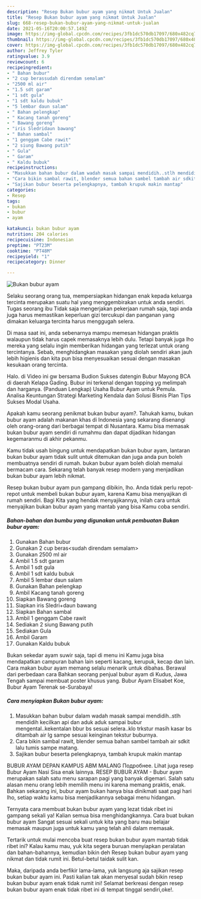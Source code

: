 ```yaml
---
description: "Resep Bukan bubur ayam yang nikmat Untuk Jualan"
title: "Resep Bukan bubur ayam yang nikmat Untuk Jualan"
slug: 668-resep-bukan-bubur-ayam-yang-nikmat-untuk-jualan
date: 2021-05-16T20:00:57.149Z
image: https://img-global.cpcdn.com/recipes/3fb1dc570db17097/680x482cq70/bukan-bubur-ayam-foto-resep-utama.jpg
thumbnail: https://img-global.cpcdn.com/recipes/3fb1dc570db17097/680x482cq70/bukan-bubur-ayam-foto-resep-utama.jpg
cover: https://img-global.cpcdn.com/recipes/3fb1dc570db17097/680x482cq70/bukan-bubur-ayam-foto-resep-utama.jpg
author: Jeffrey Tyler
ratingvalue: 3.9
reviewcount: 6
recipeingredient:
- " Bahan bubur"
- "2 cup berassudah direndam semalam"
- "2500 ml air"
- "1.5 sdt garam"
- "1 sdt gula"
- "1 sdt kaldu bubuk"
- "5 lembar daun salam"
- " Bahan pelengkap"
- " Kacang tanah goreng"
- " Bawang goreng"
- "iris Sledridaun bawang"
- " Bahan sambal"
- "1 genggam Cabe rawit"
- "2 siung Bawang putih"
- " Gula"
- " Garam"
- " Kaldu bubuk"
recipeinstructions:
- "Masukkan bahan bubur dalam wadah masak sampai mendidih..stlh mendidih kecilkan api dan aduk aduk sampai bubur mengental..kekentalan bbur bs sesuai selera..klo trkstur masih kasar bs ditambah air lg sampe sesuai keinginan tekstur buburnya."
- "Cara bikin sambal rawit, blender semua bahan sambel tambah air sdkit lalu tumis sampe matang."
- "Sajikan bubur beserta pelengkapnya, tambah krupuk makin mantap"
categories:
- Resep
tags:
- bukan
- bubur
- ayam

katakunci: bukan bubur ayam 
nutrition: 204 calories
recipecuisine: Indonesian
preptime: "PT23M"
cooktime: "PT48M"
recipeyield: "1"
recipecategory: Dinner

---
```



![Bukan bubur ayam](https://img-global.cpcdn.com/recipes/3fb1dc570db17097/680x482cq70/bukan-bubur-ayam-foto-resep-utama.jpg)

Selaku seorang orang tua, mempersiapkan hidangan enak kepada keluarga tercinta merupakan suatu hal yang menggembirakan untuk anda sendiri. Tugas seorang ibu Tidak saja mengerjakan pekerjaan rumah saja, tapi anda juga harus memastikan keperluan gizi tercukupi dan panganan yang dimakan keluarga tercinta harus menggugah selera.

Di masa  saat ini, anda sebenarnya mampu memesan hidangan praktis walaupun tidak harus capek memasaknya lebih dulu. Tetapi banyak juga lho mereka yang selalu ingin memberikan hidangan yang terlezat untuk orang tercintanya. Sebab, menghidangkan masakan yang diolah sendiri akan jauh lebih higienis dan kita pun bisa menyesuaikan sesuai dengan masakan kesukaan orang tercinta. 

Halo. di Video ini gw bersama Budion Sukses datengin Bubur Mayong BCA di daerah Kelapa Gading. Bubur ini terkenal dengan topping yg melimpah dan harganya. (Panduan Lengkap) Usaha Bubur Ayam untuk Pemula. Analisa Keuntungan Strategi Marketing Kendala dan Solusi Bisnis Plan Tips Sukses Modal Usaha.

Apakah kamu seorang penikmat bukan bubur ayam?. Tahukah kamu, bukan bubur ayam adalah makanan khas di Indonesia yang sekarang disenangi oleh orang-orang dari berbagai tempat di Nusantara. Kamu bisa memasak bukan bubur ayam sendiri di rumahmu dan dapat dijadikan hidangan kegemaranmu di akhir pekanmu.

Kamu tidak usah bingung untuk mendapatkan bukan bubur ayam, lantaran bukan bubur ayam tidak sulit untuk ditemukan dan juga anda pun boleh membuatnya sendiri di rumah. bukan bubur ayam boleh diolah memalui bermacam cara. Sekarang telah banyak resep modern yang menjadikan bukan bubur ayam lebih nikmat.

Resep bukan bubur ayam pun gampang dibikin, lho. Anda tidak perlu repot-repot untuk membeli bukan bubur ayam, karena Kamu bisa menyajikan di rumah sendiri. Bagi Kita yang hendak menyajikannya, inilah cara untuk menyajikan bukan bubur ayam yang mantab yang bisa Kamu coba sendiri.

<!--inarticleads1-->

##### Bahan-bahan dan bumbu yang digunakan untuk pembuatan Bukan bubur ayam:

1. Gunakan  Bahan bubur
1. Gunakan 2 cup beras&lt;sudah direndam semalam&gt;
1. Gunakan 2500 ml air
1. Ambil 1.5 sdt garam
1. Ambil 1 sdt gula
1. Ambil 1 sdt kaldu bubuk
1. Ambil 5 lembar daun salam
1. Gunakan  Bahan pelengkap
1. Ambil  Kacang tanah goreng
1. Siapkan  Bawang goreng
1. Siapkan iris Sledri+daun bawang
1. Siapkan  Bahan sambal
1. Ambil 1 genggam Cabe rawit
1. Sediakan 2 siung Bawang putih
1. Sediakan  Gula
1. Ambil  Garam
1. Gunakan  Kaldu bubuk


Bukan sekedar ayam suwir saja, tapi di menu ini Kamu juga bisa mendapatkan campuran bahan lain seperti kacang, kerupuk, kecap dan lain. Cara makan bubur ayam memang selalu menarik untuk dibahas. Berawal dari perbedaan cara Bahkan seorang penjual bubur ayam di Kudus, Jawa Tengah sampai membuat poster khusus yang. Bubur Ayam Elisabet Koe, Bubur Ayam Terenak se-Surabaya! 

<!--inarticleads2-->

##### Cara menyiapkan Bukan bubur ayam:

1. Masukkan bahan bubur dalam wadah masak sampai mendidih..stlh mendidih kecilkan api dan aduk aduk sampai bubur mengental..kekentalan bbur bs sesuai selera..klo trkstur masih kasar bs ditambah air lg sampe sesuai keinginan tekstur buburnya.
1. Cara bikin sambal rawit, blender semua bahan sambel tambah air sdkit lalu tumis sampe matang.
1. Sajikan bubur beserta pelengkapnya, tambah krupuk makin mantap


BUBUR AYAM DEPAN KAMPUS ABM MALANG Подробнее. Lihat juga resep Bubur Ayam Nasi Sisa enak lainnya. RESEP BUBUR AYAM - Bubur ayam merupakan salah satu menu sarapan pagi yang banyak digemari. Salah satu alasan menu orang lebih memilih menu ini karena memang praktis, enak. Bahkan sekarang ini, bubur ayam bukan hanya bisa dinikmati saat pagi hari lho, setiap waktu kamu bisa menjadikannya sebagai menu hidangan. 

Ternyata cara membuat bukan bubur ayam yang lezat tidak ribet ini gampang sekali ya! Kalian semua bisa menghidangkannya. Cara buat bukan bubur ayam Sangat sesuai sekali untuk kita yang baru mau belajar memasak maupun juga untuk kamu yang telah ahli dalam memasak.

Tertarik untuk mulai mencoba buat resep bukan bubur ayam mantab tidak ribet ini? Kalau kamu mau, yuk kita segera buruan menyiapkan peralatan dan bahan-bahannya, kemudian bikin deh Resep bukan bubur ayam yang nikmat dan tidak rumit ini. Betul-betul taidak sulit kan. 

Maka, daripada anda berfikir lama-lama, yuk langsung aja sajikan resep bukan bubur ayam ini. Pasti kalian tak akan menyesal sudah bikin resep bukan bubur ayam enak tidak rumit ini! Selamat berkreasi dengan resep bukan bubur ayam enak tidak ribet ini di tempat tinggal sendiri,oke!.

